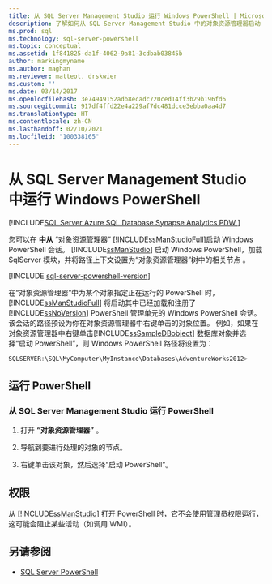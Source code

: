 ```yaml
---
title: 从 SQL Server Management Studio 运行 Windows PowerShell | Microsoft Docs
description: 了解如何从 SQL Server Management Studio 中的对象资源管理器启动 Windows PowerShell 会话，并将路径预设为所选对象的位置。
ms.prod: sql
ms.technology: sql-server-powershell
ms.topic: conceptual
ms.assetid: 1f841825-da1f-4062-9a81-3cdbab03845b
author: markingmyname
ms.author: maghan
ms.reviewer: matteot, drskwier
ms.custom: ''
ms.date: 03/14/2017
ms.openlocfilehash: 3e74949152adb8ecadc720ced14ff3b29b196fd6
ms.sourcegitcommit: 917df4ffd22e4a229af7dc481dcce3ebba0aa4d7
ms.translationtype: HT
ms.contentlocale: zh-CN
ms.lasthandoff: 02/10/2021
ms.locfileid: "100338165"
---
```

# <a name="run-windows-powershell-from-sql-server-management-studio"></a>从 SQL Server Management Studio 中运行 Windows PowerShell

[!INCLUDE[SQL Server Azure SQL Database Synapse Analytics PDW ](../includes/applies-to-version/sql-asdb-asdbmi-asa-pdw.md)]

您可以在 **中从** “对象资源管理器” [!INCLUDE[ssManStudioFull](../includes/ssmanstudiofull-md.md)]启动 Windows PowerShell 会话。 [!INCLUDE[ssManStudio](../includes/ssmanstudio-md.md)] 启动 Windows PowerShell，加载 SqlServer 模块，并将路径上下文设置为“对象资源管理器”树中的相关节点 。  

[!INCLUDE [sql-server-powershell-version](../includes/sql-server-powershell-version.md)]

在“对象资源管理器”中为某个对象指定正在运行的 PowerShell 时，[!INCLUDE[ssManStudioFull](../includes/ssmanstudiofull-md.md)] 将启动其中已经加载和注册了[!INCLUDE[ssNoVersion](../includes/ssnoversion-md.md)] PowerShell 管理单元的 Windows PowerShell 会话。 该会话的路径预设为你在对象资源管理器中右键单击的对象位置。 例如，如果在对象资源管理器中右键单击[!INCLUDE[ssSampleDBobject](../includes/sssampledbobject-md.md)] 数据库对象并选择“启动 PowerShell”，则 Windows PowerShell 路径将设置为：  

```powershell
SQLSERVER:\SQL\MyComputer\MyInstance\Databases\AdventureWorks2012>  
```

## <a name="run-powershell"></a>运行 PowerShell

### <a name="to-run-powershell-from-sql-server-management-studio"></a>从 SQL Server Management Studio 运行 PowerShell

1. 打开 **“对象资源管理器”** 。

2. 导航到要进行处理的对象的节点。

3. 右键单击该对象，然后选择“启动 PowerShell”。

## <a name="permissions"></a>权限

从 [!INCLUDE[ssManStudio](../includes/ssmanstudio-md.md)] 打开 PowerShell 时，它不会使用管理员权限运行，这可能会阻止某些活动（如调用 WMI）。  
  
## <a name="see-also"></a>另请参阅

- [SQL Server PowerShell](sql-server-powershell.md)